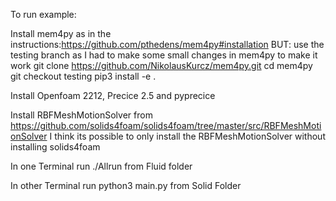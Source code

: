 To run example:

Install mem4py as in the instructions:https://github.com/pthedens/mem4py#installation
BUT: use the testing branch as I had to make some small changes in mem4py to make it work
git clone https://github.com/NikolausKurcz/mem4py.git
cd mem4py
git checkout testing
pip3 install -e .

Install Openfoam 2212, Precice 2.5 and pyprecice

Install RBFMeshMotionSolver from https://github.com/solids4foam/solids4foam/tree/master/src/RBFMeshMotionSolver
I think its possible to only install the RBFMeshMotionSolver without installing solids4foam


In one Terminal run ./Allrun from Fluid folder

In other Terminal run python3 main.py from Solid Folder
